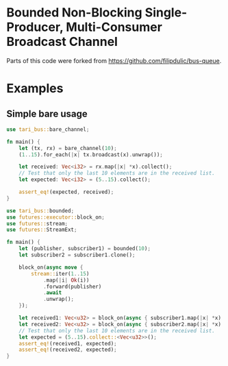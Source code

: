# Bounded Non-Blocking Single-Producer, Multi-Consumer Broadcast Channel

Parts of this code were forked from https://github.com/filipdulic/bus-queue. 

# Examples
## Simple bare usage
```rust
use tari_bus::bare_channel;

fn main() {
    let (tx, rx) = bare_channel(10);
    (1..15).for_each(|x| tx.broadcast(x).unwrap());

    let received: Vec<i32> = rx.map(|x| *x).collect();
    // Test that only the last 10 elements are in the received list.
    let expected: Vec<i32> = (5..15).collect();

    assert_eq!(expected, received);
}
```

```rust
use tari_bus::bounded;
use futures::executor::block_on;
use futures::stream;
use futures::StreamExt;

fn main() {
    let (publisher, subscriber1) = bounded(10);
    let subscriber2 = subscriber1.clone();

    block_on(async move {
        stream::iter(1..15)
            .map(|i| Ok(i))
            .forward(publisher)
            .await
            .unwrap();
    });

    let received1: Vec<u32> = block_on(async { subscriber1.map(|x| *x).collect().await });
    let received2: Vec<u32> = block_on(async { subscriber2.map(|x| *x).collect().await });
    // Test that only the last 10 elements are in the received list.
    let expected = (5..15).collect::<Vec<u32>>();
    assert_eq!(received1, expected);
    assert_eq!(received2, expected);
}
```
